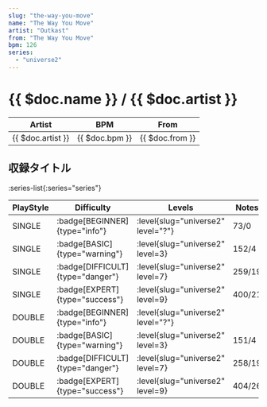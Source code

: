 ```yaml
---
slug: "the-way-you-move"
name: "The Way You Move"
artist: "Outkast"
from: "The Way You Move"
bpm: 126
series:
  - "universe2"
---
```


# {{ $doc.name }} / {{ $doc.artist }}

|Artist|BPM|From|
|------|---|----|
|{{ $doc.artist }}|{{ $doc.bpm }}|{{ $doc.from }}|

## 収録タイトル

:series-list{:series="series"}

|PlayStyle|Difficulty|Levels|Notes|Movie|
|---------|----------|------|-----|-----|
|SINGLE| :badge[BEGINNER]{type="info"}|<div class="field is-grouped is-grouped-multiline"> :level{slug="universe2" level="?"}</div>|73/0||
|SINGLE| :badge[BASIC]{type="warning"}|<div class="field is-grouped is-grouped-multiline"> :level{slug="universe2" level=3}</div>|152/4||
|SINGLE| :badge[DIFFICULT]{type="danger"}|<div class="field is-grouped is-grouped-multiline"> :level{slug="universe2" level=7}</div>|259/19||
|SINGLE| :badge[EXPERT]{type="success"}|<div class="field is-grouped is-grouped-multiline"> :level{slug="universe2" level=9}</div>|400/21||
|DOUBLE| :badge[BEGINNER]{type="info"}|<div class="field is-grouped is-grouped-multiline"> :level{slug="universe2" level="?"}</div>|||
|DOUBLE| :badge[BASIC]{type="warning"}|<div class="field is-grouped is-grouped-multiline"> :level{slug="universe2" level=3}</div>|151/4||
|DOUBLE| :badge[DIFFICULT]{type="danger"}|<div class="field is-grouped is-grouped-multiline"> :level{slug="universe2" level=7}</div>|258/19||
|DOUBLE| :badge[EXPERT]{type="success"}|<div class="field is-grouped is-grouped-multiline"> :level{slug="universe2" level=9}</div>|404/26||

